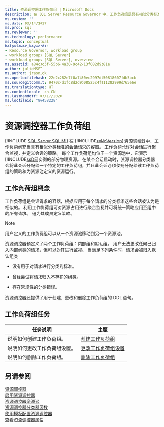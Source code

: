 ```yaml
---
title: 资源调控器工作负荷组 | Microsoft Docs
description: 在 SQL Server Resource Governor 中，工作负荷组是具有相似分类标准的会话请求的容器。
ms.custom: ''
ms.date: 03/14/2017
ms.prod: sql
ms.reviewer: ''
ms.technology: performance
ms.topic: conceptual
helpviewer_keywords:
- Resource Governor, workload group
- workload groups [SQL Server]
- workload groups [SQL Server], overview
ms.assetid: a84c3c3f-55b6-4a30-9c42-13f082d9281e
author: julieMSFT
ms.author: jrasnick
ms.openlocfilehash: 22e2c282e7f0a7450ec2997d150818607fdb5bcb
ms.sourcegitcommit: 9470c4d1fc8d2d9d08525c4f811282999d765e6e
ms.translationtype: HT
ms.contentlocale: zh-CN
ms.lasthandoff: 07/17/2020
ms.locfileid: "86458228"
---
```

# <a name="resource-governor-workload-group"></a>资源调控器工作负荷组
[!INCLUDE [SQL Server SQL MI](../../includes/applies-to-version/sql-asdbmi.md)]
  在 [!INCLUDE[ssNoVersion](../../includes/ssnoversion-md.md)] 资源调控器中，工作负荷组充当具有相似分类标准的会话请求的容器。 工作负荷允许对会话进行聚合监视，并定义会话的策略。 每个工作负荷组均位于一个资源池中，它表示 [!INCLUDE[ssDE](../../includes/ssde-md.md)]实例的部分物理资源。 在某个会话启动时，资源调控器分类器会将此会话分配给一个特定的工作负荷组，并且此会话必须使用分配给该工作负荷组的策略和为资源池定义的资源运行。  
  
## <a name="workload-group-concepts"></a>工作负荷组概念  
 工作负荷组是会话请求的容器，根据应用于每个请求的分类标准这些会话被认为是相似的。 利用工作负荷组可对资源占用进行聚合监视并可将统一策略应用至组中的所有请求。 组为其成员定义策略。  
  
> [!NOTE]  
>  用户定义的工作负荷组可以从一个资源池移动到另一个资源池。  
  
 资源调控器预定义了两个工作负荷组：内部组和默认组。 用户无法更改任何已归入内部组类的请求，但可以对其进行监视。 当满足下列条件时，请求会被归入默认组类：  
  
-   没有用于对请求进行分类的标准。  
  
-   曾经尝试将请求归入不存在的组类。  
  
-   存在常规性的分类错误。  
  
 资源调控器还提供了用于创建、更改和删除工作负荷组的 DDL 语句。  
  
## <a name="workload-group-tasks"></a>工作负荷组任务  
  
|任务说明|主题|  
|----------------------|-----------|  
|说明如何创建工作负荷组。|[创建工作负荷组](../../relational-databases/resource-governor/create-a-workload-group.md)|  
|说明如何更改工作负荷组设置。|[更改工作负荷组设置](../../relational-databases/resource-governor/change-workload-group-settings.md)|  
|说明如何删除工作负荷组。|[删除工作负荷组](../../relational-databases/resource-governor/delete-a-workload-group.md)|  
  
## <a name="see-also"></a>另请参阅  
 [资源调控器](../../relational-databases/resource-governor/resource-governor.md)   
 [启用资源调控器](../../relational-databases/resource-governor/enable-resource-governor.md)   
 [资源调控器资源池](../../relational-databases/resource-governor/resource-governor-resource-pool.md)   
 [资源调控器分类器函数](../../relational-databases/resource-governor/resource-governor-classifier-function.md)   
 [使用模板配置资源调控器](../../relational-databases/resource-governor/configure-resource-governor-using-a-template.md)   
 [查看资源调控器属性](../../relational-databases/resource-governor/view-resource-governor-properties.md)  
  
  
